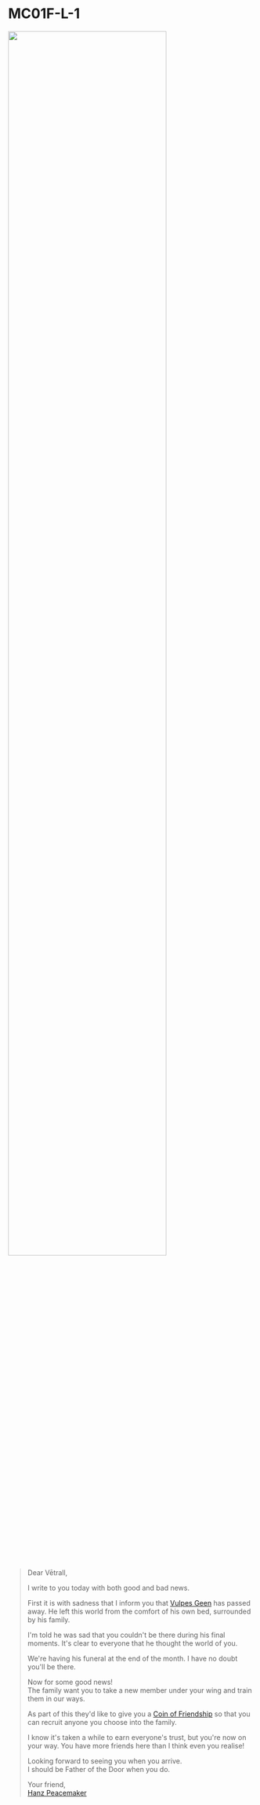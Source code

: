 # MC01F-L-1

<img src="../../images/letters/MC01F-L-1.png" width="80%" />

> Dear Vētrall,
>
> I write to you today with both good and bad news.
>
> First it is with sadness that I inform you that [Vulpes Geen](../../characters/vulpes-geen.md) has passed away. He left this world from the comfort of his own bed, surrounded by his family.
>
> I'm told he was sad that you couldn't be there during his final moments. It's clear to everyone that he thought the world of you.
>
> We're having his funeral at the end of the month. I have no doubt you'll be there.
>
> Now for some good news!  
> The family want you to take a new member under your wing and train them in our ways.
>
> As part of this they'd like to give you a [Coin of Friendship](../../items/coin-of-friendship.md) so that you can recruit anyone you choose into the family.
>
> I know it's taken a while to earn everyone's trust, but you're now on your way. You have more friends here than I think even you realise!
>
> Looking forward to seeing you when you arrive.  
> I should be Father of the Door when you do.
>
> Your friend,  
> [Hanz Peacemaker](../../characters/hanz-peacemaker.md)
